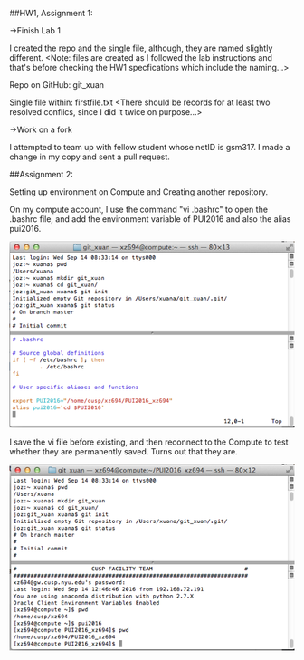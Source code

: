 ##HW1, Assignment 1:

->Finish Lab 1

I created the repo and the single file, although, they are named slightly different. <Note: files are created as I followed the lab instructions and that's before checking the HW1 specfications which include the naming...>

Repo on GitHub: git_xuan

Single file within: firstfile.txt <There should be records for at least two resolved conflics, since I did it twice on purpose...>

->Work on a fork

I attempted to team up with fellow student whose netID is gsm317. I made a change in my copy and sent a pull request.


##Assignment 2:

Setting up environment on Compute and Creating another repository.

On my compute account, I use the command "vi .bashrc" to open the .bashrc file, and add the environment variable of PUI2016 and also the alias pui2016.

![Screenshot 1](Bashrc.png)

I save the vi file before existing, and then reconnect to the Compute to test whether they are permanently saved. Turns out that they are.

![Screenshot 2](AliasTest.png)
